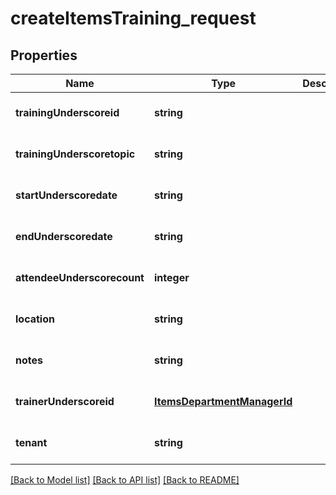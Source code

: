 # createItemsTraining_request

## Properties
Name | Type | Description | Notes
------------ | ------------- | ------------- | -------------
**trainingUnderscoreid** | **string** |  | [optional] [default to null]
**trainingUnderscoretopic** | **string** |  | [optional] [default to null]
**startUnderscoredate** | **string** |  | [optional] [default to null]
**endUnderscoredate** | **string** |  | [optional] [default to null]
**attendeeUnderscorecount** | **integer** |  | [optional] [default to null]
**location** | **string** |  | [optional] [default to null]
**notes** | **string** |  | [optional] [default to null]
**trainerUnderscoreid** | [**ItemsDepartmentManagerId**](ItemsDepartmentManagerId.md) |  | [optional] [default to null]
**tenant** | **string** |  | [optional] [default to null]

[[Back to Model list]](../README.md#documentation-for-models) [[Back to API list]](../README.md#documentation-for-api-endpoints) [[Back to README]](../README.md)


